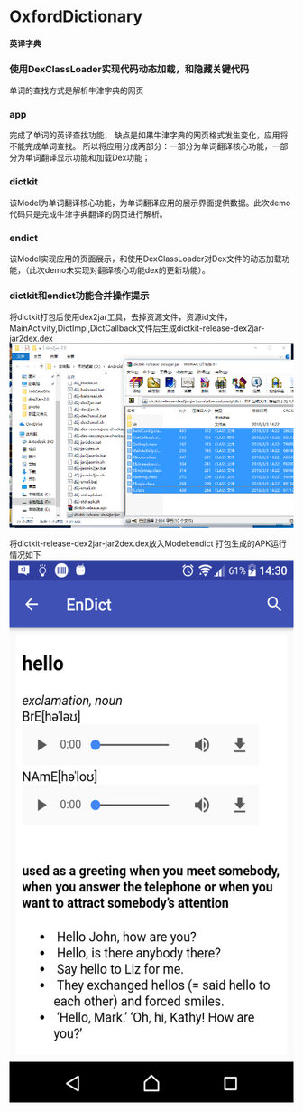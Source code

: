 # OxfordDictionary
#### 英译字典

### 使用DexClassLoader实现代码动态加载，和隐藏关键代码

单词的查找方式是解析牛津字典的网页

### app

完成了单词的英译查找功能，
缺点是如果牛津字典的网页格式发生变化，应用将不能完成单词查找。
所以将应用分成两部分：一部分为单词翻译核心功能，一部分为单词翻译显示功能和加载Dex功能；

### dictkit

该Model为单词翻译核心功能，为单词翻译应用的展示界面提供数据。此次demo代码只是完成牛津字典翻译的网页进行解析。

### endict
该Model实现应用的页面展示，和使用DexClassLoader对Dex文件的动态加载功能，（此次demo未实现对翻译核心功能dex的更新功能）。


### dictkit和endict功能合并操作提示
将dictkit打包后使用dex2jar工具，去掉资源文件，资源id文件，MainActivity,DictImpl,DictCallback文件后生成dictkit-release-dex2jar-jar2dex.dex
<img src="https://github.com/oobest/OxfordDictionary/blob/master/pic/pic.png"/>

将dictkit-release-dex2jar-jar2dex.dex放入Model:endict 打包生成的APK运行情况如下
<img src="https://github.com/oobest/OxfordDictionary/blob/master/pic/device-2018-03-03-143058.png" width="540" height="960" alt="截图"/>

